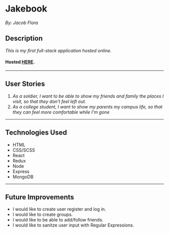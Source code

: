 # Jakebook
*By: Jacob Flora*
## Description
*This is my first full-stack application hosted online.*
#### Hosted [HERE]( https://elated-shannon-c70cc6.netlify.app/ "Jakebook").
___
## User Stories
1. *As a soldier, I want to be able to show my friends and family the places I visit, so that they don't feel left out.*
2. *As a college student, I want to show my parents my campus life, so that they can feel more comfortable while I'm gone*
___
## Technologies Used
* HTML
* CSS/SCSS
* React
* Redux
* Node
* Express
* MongoDB
___
## Future Improvements
* I would like to create user register and log in.
* I would like to create groups.
* I would like to be able to add/follow friends.
* I would like to sanitze user input with Regular Expressions.

